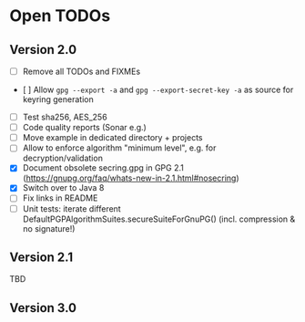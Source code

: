 Open TODOs
=============

Version 2.0
-------------

- [ ] Remove all TODOs and FIXMEs
- [ ] Allow `gpg --export -a` and `gpg --export-secret-key -a`  as source for keyring generation
- [ ] Test sha256,  AES_256
- [ ] Code quality reports (Sonar e.g.)
- [ ] Move example in dedicated directory + projects
- [ ] Allow to enforce algorithm "minimum level", e.g. for decryption/validation
- [x] Document obsolete secring.gpg in GPG 2.1  (https://gnupg.org/faq/whats-new-in-2.1.html#nosecring)
- [x] Switch over to Java 8
- [ ] Fix links in README
- [ ] Unit tests: iterate different DefaultPGPAlgorithmSuites.secureSuiteForGnuPG() (incl. compression & no signature!)

Version 2.1
-------------

TBD


Version 3.0
--------------

